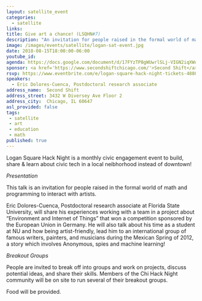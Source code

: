 ```yaml
---
layout: satellite_event
categories:
  - satellite
links:
title: Give art a chance! (LSQHN#7)
description: "An invitation for people raised in the formal world of math and programming to interact with artists."
image: /images/events/satellite/logan-sat-event.jpg
date: 2018-08-15T18:00:00-06:00
youtube_id:
agenda: https://docs.google.com/document/d/17FYzTP8gWUwrlSLj-VIGN2iqXWohUPFiRvnsuBpdrL0/edit#
sponsor: <a href='https://www.secondshiftchicago.com/'>Second Shift</a>
rsvp: https://www.eventbrite.com/e/logan-square-hack-night-tickets-48806734256
speakers:
  - Eric Dolores-Cuenca, Postdoctoral research associate
address_name:  Second Shift
address_street: 3432 W Diversey Ave Floor 2
address_city:  Chicago, IL 60647
asl_provided: false
tags:
 - satellite
 - art
 - education
 - math
published: true
---
```


Logan Square Hack Night is a monthly civic engagement event to build, share & learn about civic tech in a local neibhorhood instead of downtown!

*Presentation*

This talk is an invitation for people raised in the formal world of math and programming to interact with artists.

Eric Dolores-Cuenca, Postdoctoral research associate at Florida State University, will share his experiences working with a team in a project about “Environment and Internet of Things” that won a competition sponsored by the European Union in Germany.
He will also talk about his time as a student at NU and how being artist-friendly, lead him to an international group of famous writers, painters, and musicians during the Mexican Spring of 2012, a story which involves Anonymous, spies and machine learning!


*Breakout Groups*

People are invited to break off into groups and work on projects, discuss potential ideas, and share their skills. Members of the Chi Hack Night community will be on site to run several of their breakout groups.

Food will be provided.
